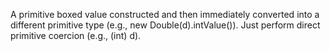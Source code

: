 A primitive boxed value constructed and then immediately converted into a different primitive type (e.g., new Double(d).intValue()). Just perform direct primitive coercion (e.g., (int) d).